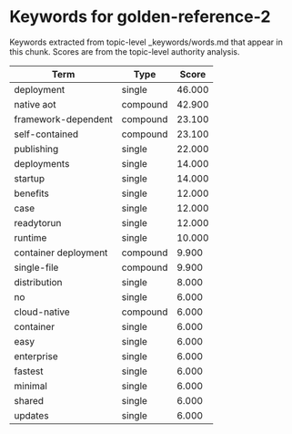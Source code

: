 # Keywords for golden-reference-2

Keywords extracted from topic-level _keywords/words.md that appear in this chunk.
Scores are from the topic-level authority analysis.

| Term | Type | Score |
|------|------|-------|
| deployment | single | 46.000 |
| native aot | compound | 42.900 |
| framework-dependent | compound | 23.100 |
| self-contained | compound | 23.100 |
| publishing | single | 22.000 |
| deployments | single | 14.000 |
| startup | single | 14.000 |
| benefits | single | 12.000 |
| case | single | 12.000 |
| readytorun | single | 12.000 |
| runtime | single | 10.000 |
| container deployment | compound | 9.900 |
| single-file | compound | 9.900 |
| distribution | single | 8.000 |
| no | single | 6.000 |
| cloud-native | compound | 6.000 |
| container | single | 6.000 |
| easy | single | 6.000 |
| enterprise | single | 6.000 |
| fastest | single | 6.000 |
| minimal | single | 6.000 |
| shared | single | 6.000 |
| updates | single | 6.000 |
